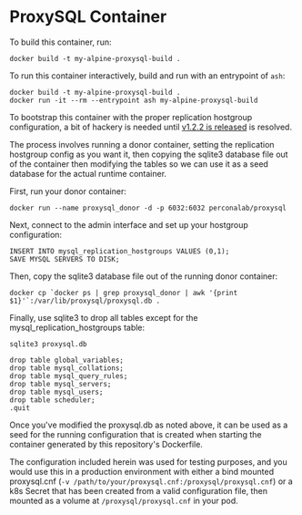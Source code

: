 ProxySQL Container
==================
To build this container, run:

```
docker build -t my-alpine-proxysql-build .
```

To run this container interactively, build and run with an entrypoint of `ash`:

```
docker build -t my-alpine-proxysql-build .
docker run -it --rm --entrypoint ash my-alpine-proxysql-build
```

To bootstrap this container with the proper replication hostgroup configuration, a bit of hackery is needed
until [v1.2.2 is released](https://github.com/sysown/proxysql/issues/648) is resolved.

The process involves running a donor container, setting the replication hostgroup config as you want it, then copying
the sqlite3 database file out of the container then modifying the tables so we can use it as a seed database for the
actual runtime container.

First, run your donor container:
```
docker run --name proxysql_donor -d -p 6032:6032 perconalab/proxysql
```

Next, connect to the admin interface and set up your hostgroup configuration:
```
INSERT INTO mysql_replication_hostgroups VALUES (0,1);
SAVE MYSQL SERVERS TO DISK;
```

Then, copy the sqlite3 database file out of the running donor container:
```
docker cp `docker ps | grep proxysql_donor | awk '{print $1}'`:/var/lib/proxysql/proxysql.db .
```

Finally, use sqlite3 to drop all tables except for the mysql_replication_hostgroups table:
```
sqlite3 proxysql.db

drop table global_variables;
drop table mysql_collations;
drop table mysql_query_rules;
drop table mysql_servers;
drop table mysql_users;
drop table scheduler;
.quit
```

Once you've modified the proxysql.db as noted above, it can be used as a seed for the running configuration that is created when
starting the container generated by this repository's Dockerfile.

The configuration included herein was used for testing purposes, and you would use this in a production environment with either a
bind mounted proxysql.cnf (`-v /path/to/your/proxysql.cnf:/proxysql/proxysql.cnf`) or a k8s Secret that has been created from a valid
configuration file, then mounted as a volume at `/proxysql/proxysql.cnf` in your pod.
